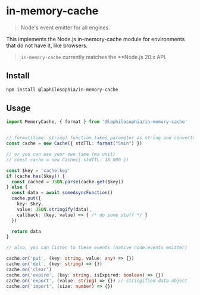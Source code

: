 # in-memory-cache

> Node's event emitter for all engines.

This implements the Node.js in-memory-cache module for environments that do not have it, like browsers.

> `in-memory-cache` currently matches the **Node.js 20.x API.

## Install

```bash
npm install @laphilosophia/in-memory-cache
```

## Usage

```typescript
import MemoryCache, { format } from '@laphilosophia/in-memory-cache'


// format(time: string) function takes parameter as string and converts it to  millisecond
const cache = new Cache({ stdTTL: format("5min") })

// or you can use your own time (ms unit)
// const cache = new Cache({ stdTTL: 18_000 })

const $key = 'cache:key'
if (cache.has($key)) {
  const cached = JSON.parse(cache.get($key))
} else {
  const data = await someAsyncFunction()
  cache.put({
    key: $key,
    value: JSON.stringify(data),
    callback: (key, value) => { /* do some stuff */ }
  })

  return data
}

// also, you can listen to these events (native node:events emitter)

cache.on('put', (key: string, value: any) => {})
cache.on('del', (key: string) => {})
cache.on('clear')
cache.on('expire', (key: string, isExpired: boolean) => {})
cache.on('export', (value: string) => {}) // stringified data object
cache.on('import', (size: number) => {})
```
